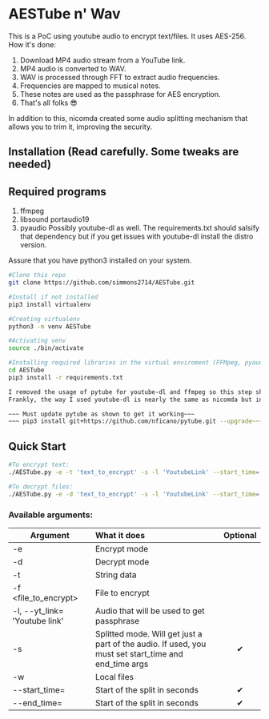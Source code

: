 # AESTube n' Wav
This is a PoC using youtube audio to encrypt text/files. It uses AES-256.
How it's done:
1. Download MP4 audio stream from a YouTube link.
2. MP4 audio is converted to WAV.
3. WAV is processed through FFT to extract audio frequencies.
4. Frequencies are mapped to musical notes.
5. These notes are used as the passphrase for AES encryption.
6. That's all folks 😎

In addition to this, nicomda created some audio splitting mechanism that allows you to trim it, improving the security.
## Installation (Read carefully. Some tweaks are needed)

## Required programs
1. ffmpeg
2. libsound portaudio19
3. pyaudio
Possibly youtube-dl as well. The requirements.txt should salsify that dependency but if you get issues with youtube-dl install the distro version.

Assure that you have python3 installed on your system.
```sh
#Clone this repo
git clone https://github.com/simmons2714/AESTube.git

#Install if not installed
pip3 install virtualenv

#Creating virtualenv
python3 -m venv AESTube

#Activating venv
source ./bin/activate

#Installing required libraries in the virtual enviroment (FFMpeg, pyaudio...)
cd AESTube
pip3 install -r requirements.txt

I removed the usage of pytube for youtube-dl and ffmpeg so this step should not be needed. 
Frankly, the way I used youtube-dl is nearly the same as nicomda but in one combined function. Plus I simp for youtube-dl. ¯\_(ツ)_/¯

~~~ Must update pytube as shown to get it working~~~
~~~ pip3 install git+https://github.com/nficano/pytube.git --upgrade~~~

```
## Quick Start
```bash
#To encrypt text: 
./AESTube.py -e -t 'text_to_encrypt' -s -l 'YoutubeLink' --start_time='HH:MM:SS' --end_time='HH:MM:SS'

#To decrypt files: 
./AESTube.py -e -d 'text_to_encrypt' -s -l 'YoutubeLink' --start_time='HH:MM:SS' --end_time='HH:MM:SS'
```

### **Available arguments:**

| Argument        | What it does | Optional |
| --------------- |:-------------|:---------:| 
| -e                               |Encrypt mode | 
| -d                               |Decrypt mode
| -t                               |String data
| -f <file_to_encrypt>             |File to encrypt
| -l, --yt_link= 'Youtube link'    |Audio that will be used to get passphrase
| -s                               |Splitted mode. Will get just a part of the audio. If used, you must set start_time and end_time args |✔
| -w                               |Local files
| --start_time=                    |Start of the split in seconds |✔
| --end_time=                      |Start of the split in seconds |✔

